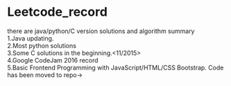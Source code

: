 # Leetcode_record
there are java/python/C version solutions and algorithm summary<br>
1.Java updating.<br>
2.Most python solutions<br>
3.Some C solutions in the beginning.<11/2015><br>
4.Google CodeJam 2016 record<br>
5.Basic Frontend Programming with JavaScript/HTML/CSS Bootstrap. Code has been moved to repo->
